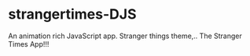 # strangertimes-DJS
An animation rich JavaScript app. Stranger things theme,.. The Stranger Times App!!!
